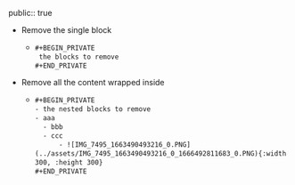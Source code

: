public:: true

- Remove the single block
	- ```
	  #+BEGIN_PRIVATE
	   the blocks to remove
	  #+END_PRIVATE
	  ```
- Remove all the content wrapped inside
	- ```
	  #+BEGIN_PRIVATE
	  - the nested blocks to remove  
	  - aaa  
	  	- bbb  
	  	- ccc  
	  		- ![IMG_7495_1663490493216_0.PNG](../assets/IMG_7495_1663490493216_0_1666492811683_0.PNG){:width 300, :height 300}  
	  #+END_PRIVATE
	  ```